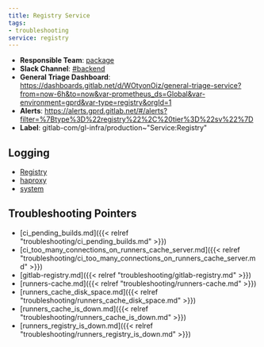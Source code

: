 ```yaml
---
title: Registry Service
tags:
- troubleshooting
service: registry
---
```

<!-- MARKER: do not edit this section directly. Edit services/service-mappings.yml then run scripts/generate-docs -->
* **Responsible Team**: [package](https://about.gitlab.com/handbook/engineering/dev-backend/)
* **Slack Channel**: [#backend](https://gitlab.slack.com/archives/backend)
* **General Triage Dashboard**: https://dashboards.gitlab.net/d/WOtyonOiz/general-triage-service?from=now-6h&to=now&var-prometheus_ds=Global&var-environment=gprd&var-type=registry&orgId=1
* **Alerts**: https://alerts.gprd.gitlab.net/#/alerts?filter=%7Btype%3D%22registry%22%2C%20tier%3D%22sv%22%7D
* **Label**: gitlab-com/gl-infra/production~"Service:Registry"

## Logging

* [Registry](https://log.gitlab.net/goto/1c2fe46c1db40a7aa7d31875f3fd2ad1)
* [haproxy](https://console.cloud.google.com/logs/viewer?project=gitlab-production&interval=PT1H&resource=gce_instance&customFacets=labels.%22compute.googleapis.com%2Fresource_name%22&advancedFilter=labels.tag%3D%22haproxy%22%0Alabels.%22compute.googleapis.com%2Fresource_name%22%3A%22fe-registry-%22)
* [system](https://log.gitlab.net/goto/b68e1a4183a652dc8d5e52a1fc2c1aba)

## Troubleshooting Pointers

* [ci_pending_builds.md]({{< relref "troubleshooting/ci_pending_builds.md" >}})
* [ci_too_many_connections_on_runners_cache_server.md]({{< relref "troubleshooting/ci_too_many_connections_on_runners_cache_server.md" >}})
* [gitlab-registry.md]({{< relref "troubleshooting/gitlab-registry.md" >}})
* [runners-cache.md]({{< relref "troubleshooting/runners-cache.md" >}})
* [runners_cache_disk_space.md]({{< relref "troubleshooting/runners_cache_disk_space.md" >}})
* [runners_cache_is_down.md]({{< relref "troubleshooting/runners_cache_is_down.md" >}})
* [runners_registry_is_down.md]({{< relref "troubleshooting/runners_registry_is_down.md" >}})
<!-- END_MARKER -->
